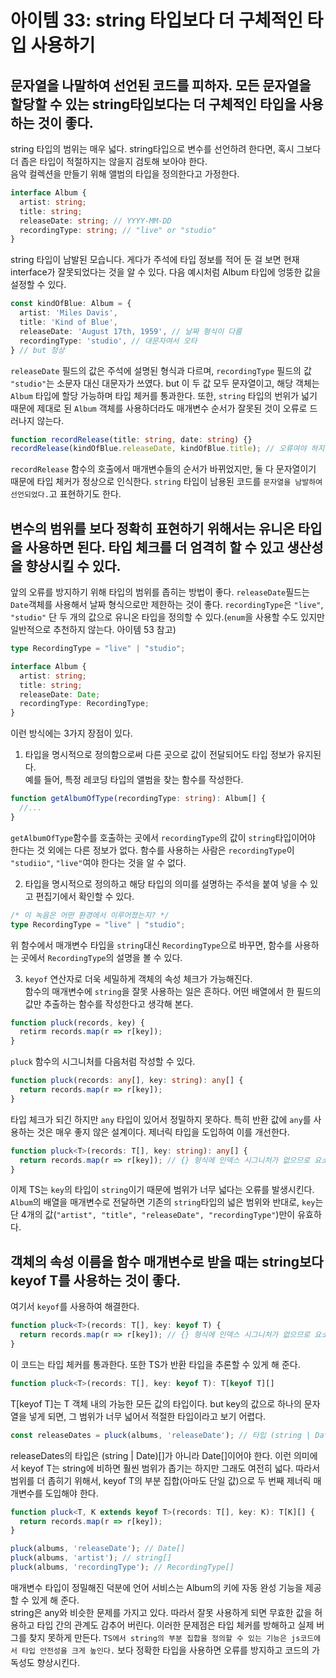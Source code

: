 # 아이템 33: string 타입보다 더 구체적인 타입 사용하기

## 문자열을 나말하여 선언된 코드를 피하자. 모든 문자열을 할당할 수 있는 string타입보다는 더 구체적인 타입을 사용하는 것이 좋다.
string 타입의 범위는 매우 넓다. string타입으로 변수를 선언하려 한다면, 혹시 그보다 더 좁은 타입이 적절하지는 않을지 검토해 보아야 한다.<br>
음악 컬렉션을 만들기 위해 앨범의 타입을 정의한다고 가정한다.
``` ts
interface Album {
  artist: string;
  title: string;
  releaseDate: string; // YYYY-MM-DD
  recordingType: string; // "live" or "studio"
}
```
string 타입이 남발된 모습니다. 게다가 주석에 타입 정보를 적어 둔 걸 보면 현재 interface가 잘못되었다는 것을 알 수 있다. 다음 예시처럼 Album 타입에 엉뚱한 값을 설정할 수 있다.

``` ts
const kindOfBlue: Album = {
  artist: 'Miles Davis',
  title: 'Kind of Blue',
  releaseDate: 'August 17th, 1959', // 날짜 형식이 다름
  recordingType: 'studio', // 대문자여서 오타
} // but 정상
```

`releaseDate` 필드의 값은 주석에 설명된 형식과 다르며, `recordingType` 필드의 값 `"studio"`는 소문자 대신 대문자가 쓰였다. but 이 두 값 모두 문자열이고, 해당 객체는 `Album` 타입에 할당 가능하며 타입 체커를 통과한다. 또한, `string` 타입의 번위가 넓기 때문에 제대로 된 `Album` 객체를 사용하더라도 매개변수 순서가 잘못된 것이 오류로 드러나지 않는다.
``` ts
function recordRelease(title: string, date: string) {}
recordRelease(kindOfBlue.releaseDate, kindOfBlue.title); // 오류여야 하지만 정상
```

`recordRelease` 함수의 호출에서 매개변수들의 순서가 바뀌었지만, 둘 다 문자열이기 때문에 타입 체커가 정상으로 인식한다. `string` 타입이 남용된 코드를 `문자열을 남발하여 선언되었다.`고 표현하기도 한다.

## 변수의 범위를 보다 정확히 표현하기 위해서는 유니온 타입을 사용하면 된다. 타입 체크를 더 엄격히 할 수 있고 생산성을 향상시킬 수 있다.
앞의 오류를 방지하기 위해 타입의 범위를 좁히는 방법이 좋다. `releaseDate`필드는 `Date`객체를 사용해서 날짜 형식으로만 제한하는 것이 좋다. `recordingType`은 `"live"`, `"studio"` 단 두 개의 값으로 유니온 타입을 정의할 수 있다.(`enum`을 사용할 수도 있지만 일반적으로 추천하지 않는다. 아이템 53 참고)

``` ts
type RecordingType = "live" | "studio";

interface Album {
  artist: string;
  title: string;
  releaseDate: Date;
  recordingType: RecordingType;
}
```

이런 방식에는 3가지 장점이 있다.
1. 타입을 명시적으로 정의함으로써 다른 곳으로 값이 전달되어도 타입 정보가 유지된다.<br>
예를 들어, 특정 레코딩 타입의 앨범을 찾는 함수를 작성한다.
``` ts
function getAlbumOfType(recordingType: string): Album[] {
  //...
}
```
`getAlbumOfType`함수를 호출하는 곳에서 `recordingType`의 값이 `string`타입이어야 한다는 것 외에는 다른 정보가 없다. 함수를 사용하는 사람은 `recordingType`이 `"studiio"`, `"live"`여야 한다는 것을 알 수 없다.

2. 타입을 명시적으로 정의하고 해당 타입의 의미를 설명하는 주석을 붙여 넣을 수 있고 편집기에서 확인할 수 있다.
``` ts
/* 이 녹음은 어떤 환경에서 이루어졌는지? */
type RecordingType = "live" | "studio";
```
위 함수에서 매개변수 타입을 `string`대신 `RecordingType`으로 바꾸면, 함수를 사용하는 곳에서 `RecordingType`의 설명을 볼 수 있다.

3. `keyof` 연산자로 더욱 세밀하게 객체의 속성 체크가 가능해진다.<br>
함수의 매개변수에 `string`을 잘못 사용하는 일은 흔하다. 어떤 배열에서 한 필드의 값만 추출하는 함수를 작성한다고 생각해 본다.
``` ts
function pluck(records, key) {
  retirm records.map(r => r[key]);
}
```

`pluck` 함수의 시그니처를 다음처럼 작성할 수 있다.
``` ts
function pluck(records: any[], key: string): any[] {
  return records.map(r => r[key]);
}
```

타입 체크가 되긴 하지만 `any` 타입이 있어서 정밀하지 못하다. 특히 반환 값에 `any`를 사용하는 것은 매우 좋지 않은 설계이다. 제너릭 타입을 도입하여 이를 개선한다.
``` ts
function pluck<T>(records: T[], key: string): any[] {
  return records.map(r => r[key]); // {} 형식에 인덱스 시그니처가 없으므로 요소에 암시적으로 any 형식이 있다.
}
```
이제 TS는 `key`의 타입이 `string`이기 때문에 범위가 너무 넓다는 오류를 발생시킨다. `Album`의 배열을 매개변수로 전달하면 기존의 `string`타입의 넓은 범위와 반대로, `key`는 단 4개의 값(`"artist", "title", "releaseDate", "recordingType"`)만이 유효하다.

## 객체의 속성 이름을 함수 매개변수로 받을 때는 string보다 keyof T를 사용하는 것이 좋다.
여기서 `keyof`를 사용하여 해결한다.
``` ts
function pluck<T>(records: T[], key: keyof T) {
  return records.map(r => r[key]); // {} 형식에 인덱스 시그니처가 없으므로 요소에 암시적으로 any 형식이 있다.
}
```
이 코드는 타입 체커를 통과한다. 또한 TS가 반환 타입을 추론할 수 있게 해 준다.
``` ts
function pluck<T>(records: T[], key: keyof T): T[keyof T][]
```

T[keyof T]는 T 객체 내의 가능한 모든 값의 타입이다. but key의 값으로 하나의 문자열을 넣게 되면, 그 범위가 너무 넓어서 적절한 타입이라고 보기 어렵다.
``` ts
const releaseDates = pluck(albums, 'releaseDate'); // 타입 (string | Date)[]
```

releaseDates의 타입은 (string | Date)[]가 아니라 Date[]이어야 한다. 이런 의미에서 keyof T는 string에 비하면 훨씬 범위가 좁기는 하지만 그래도 여전히 넓다. 따라서 범위를 더 좁히기 위해서, keyof T의 부분 집합(아마도 단일 값)으로 두 번째 제너릭 매개변수를 도입해야 한다.
``` ts
function pluck<T, K extends keyof T>(records: T[], key: K): T[K][] {
  return records.map(r => r[key]);
}
```

``` ts
pluck(albums, 'releaseDate'); // Date[]
pluck(albums, 'artist'); // string[]
pluck(albums, 'recordingType'); // RecordingType[]
```

매개변수 타입이 정밀해진 덕분에 언어 서비스는 Album의 키에 자동 완성 기능을 제공할 수 있게 해 준다.<br>
string은 any와 비슷한 문제를 가지고 있다. 따라서 잘못 사용하게 되면 무효한 값을 허용하고 타입 간의 관계도 감추어 버린다. 이러한 문제점은 타입 체커를 방해하고 실제 버그를 찾지 못하게 만든다. `TS에서 string의 부분 집합을 정의할 수 있는 기능은 js코드에서 타입 안전성을 크게 높인다.` 보다 정확한 타입을 사용하면 오류를 방지하고 코드의 가독성도 향상시킨다.
